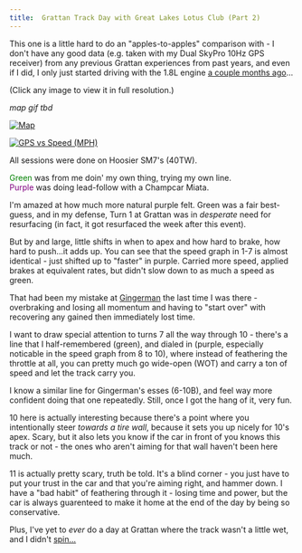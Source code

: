 ```yaml
---
title:  Grattan Track Day with Great Lakes Lotus Club (Part 2)
---
```


This one is a little hard to do an "apples-to-apples" comparison with - I don't have any good data (e.g. taken with my Dual SkyPro 10Hz GPS receiver) from any previous Grattan experiences from past years, and even if I did, I only just started driving with the 1.8L engine [a couple months ago](/posts/2020/07/engine-rebuild-1/)...

(Click any image to view it in full resolution.)

*map gif tbd*

<a href="https://i.imgur.com/B6lkxLP.png" data-fancybox><img src="https://i.imgur.com/B6lkxLP.png" alt="Map"/></a>

<a href="https://i.imgur.com/vriXIuu.png" data-fancybox><img src="https://i.imgur.com/vriXIuu.png"  alt="GPS vs Speed (MPH)"/></a>

All sessions were done on Hoosier SM7's (40TW).

<span style="color:green;">Green</span> was from me doin' my own thing, trying my own line.  
<span style="color:purple;">Purple</span> was doing lead-follow with a Champcar Miata. 

I'm amazed at how much more natural purple felt. Green was a fair best-guess, and in my defense, Turn 1 at Grattan was in *desperate* need for resurfacing (in fact, it got resurfaced the week after this event).

But by and large, little shifts in when to apex and how hard to brake, how hard to push...it adds up. You can see that the speed graph in 1-7 is almost identical - just shifted up to "faster" in purple. Carried more speed, applied brakes at equivalent rates, but didn't slow down to as much a speed as green. 

That had been my mistake at [Gingerman](/posts/2020/09/gingerman/) the last time I was there - overbraking and losing all momentum and having to "start over" with recovering any gained then immediately lost time.

I want to draw special attention to turns 7 all the way through 10 - there's a line that I half-remembered (green), and dialed in (purple, especially noticable in the speed graph from 8 to 10), where instead of feathering the throttle at all, you can pretty much go wide-open (WOT) and carry a ton of speed and let the track carry you. 

I know a similar line for Gingerman's esses (6-10B), and feel way more confident doing that one repeatedly. Still, once I got the hang of it, very fun.

10 here is actually interesting because there's a point where you intentionally steer *towards a tire wall*, because it sets you up nicely for 10's apex. Scary, but it also lets you know if the car in front of you knows this track or not - the ones who aren't aiming for that wall haven't been here much.

11 is actually pretty scary, truth be told. It's a blind corner - you just have to put your trust in the car and that you're aiming right, and hammer down. I have a "bad habit" of feathering through it - losing time and power, but the car is always guarenteed to make it home at the end of the day by being so conservative.

Plus, I've yet to *ever* do a day at Grattan where the track wasn't a little wet, and I didn't [spin...](https://youtu.be/miG8a8_jp-E?t=351)